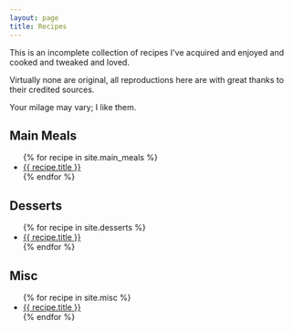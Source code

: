 ```yaml
---
layout: page
title: Recipes
---
```


This is an incomplete collection of recipes I've acquired and enjoyed and cooked and tweaked and loved.

Virtually none are original, all reproductions here are with great thanks to their credited sources.

Your milage may vary; I like them.

## Main Meals

<ul>
    {% for recipe in site.main_meals %}
        <li>
            <a href="{{ recipe.url }}">{{ recipe.title }}</a>
        </li>
    {% endfor %}
</ul>

## Desserts

<ul>
    {% for recipe in site.desserts %}
        <li>
            <a href="{{ recipe.url }}">{{ recipe.title }}</a>
        </li>
    {% endfor %}
</ul>

## Misc

<ul>
    {% for recipe in site.misc %}
        <li>
            <a href="{{ recipe.url }}">{{ recipe.title }}</a>
        </li>
    {% endfor %}
</ul>
